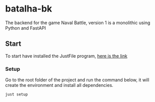 # batalha-bk
The backend for the game Naval Battle, version 1 is a monolithic using Python and FastAPI

## Start
To start have installed the JustFile program, [here is the link](https://github.com/casey/just)

### Setup
Go to the root folder of the project and run the command below, it will create the environment and install all dependencies. 

```shell
just setup
```